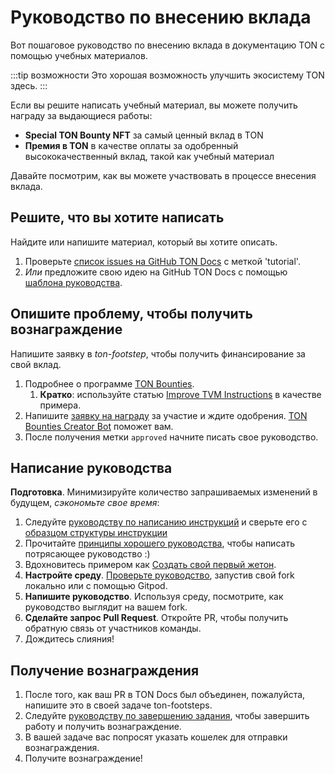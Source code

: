 # Руководство по внесению вклада

Вот пошаговое руководство по внесению вклада в документацию TON с помощью учебных материалов.

:::tip возможности
Это хорошая возможность улучшить экосистему TON здесь.
:::

Если вы решите написать учебный материал, вы можете получить награду за выдающиеся работы:

- **Special TON Bounty NFT** за самый ценный вклад в TON
- **Премия в TON** в качестве оплаты за одобренный высококачественный вклад, такой как учебный материал

Давайте посмотрим, как вы можете участвовать в процессе внесения вклада.

## Решите, что вы хотите написать

Найдите или напишите материал, который вы хотите описать.

1. Проверьте [список issues на GitHub TON Docs](https://github.com/ton-community/ton-docs/issues) с меткой 'tutorial'.
2. *Или* предложите свою идею на GitHub TON Docs с помощью [шаблона руководства](https://github.com/ton-community/ton-docs/issues/new?assignees=\&labels=feature+%3Asparkles%3A%2Ccontent+%3Afountain_pen%3A\&template=suggest_tutorial.yaml\&title=Suggest+a+tutorial).

## Опишите проблему, чтобы получить вознаграждение

Напишите заявку в *ton-footstep*, чтобы получить финансирование за свой вклад.

1. Подробнее о программе [TON Bounties](https://github.com/ton-society/grants-and-bounties/blob/main/bounties/BOUNTIES_PROGRAM_GUIDELINES.md).
   1. **Кратко**: используйте статью [Improve TVM Instructions](https://github.com/ton-society/grants-and-bounties/issues/361) в качестве примера.
2. Напишите [заявку на награду](https://github.com/ton-society/grants-and-bounties/issues/new/choose) за участие и ждите одобрения. [TON Bounties Creator Bot](https://t.me/footsteps_helper_bot) поможет вам.
3. После получения метки `approved` начните писать свое руководство.

## Написание руководства

**Подготовка**. Минимизируйте количество запрашиваемых изменений в будущем, *сэкономьте свое время*:

1. Следуйте [руководству по написанию инструкций](/v3/contribute/contribution-rules) и сверьте его с [образцом структуры инструкции](/v3/contribute/tutorials/sample-tutorial)
2. Прочитайте [принципы хорошего руководства](/v3/contribute/tutorials/principles-of-a-good-tutorial), чтобы написать потрясающее руководство :)
3. Вдохновитесь примером как [Создать свой первый жетон](/v3/guidelines/dapps/tutorials/mint-your-first-token).
4. **Настройте среду**. [Проверьте руководство](/v3/contribute#online-one-click-contribution-setup), запустив свой fork локально или с помощью Gitpod.
5. **Напишите руководство**. Используя среду, посмотрите, как руководство выглядит на вашем fork.
6. **Сделайте запрос Pull Request**. Откройте PR, чтобы получить обратную связь от участников команды.
7. Дождитесь слияния!

## Получение вознаграждения

1. После того, как ваш PR в TON Docs был объединен, пожалуйста, напишите это в своей задаче ton-footsteps.
2. Следуйте [руководству по завершению задания](https://github.com/ton-society/grants-and-bounties/blob/main/bounties/BOUNTIES_PROGRAM_GUIDELINES.md#got-assigned-submit-a-questbook-proposal), чтобы завершить работу и получить вознаграждение.
3. В вашей задаче вас попросят указать кошелек для отправки вознаграждения.
4. Получите вознаграждение!
